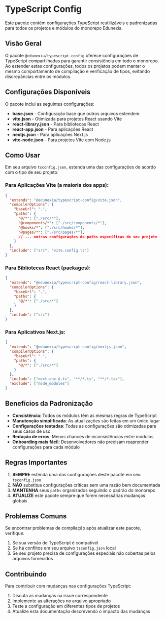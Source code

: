 <!-- cSpell:disable -->
# TypeScript Config

Este pacote contém configurações TypeScript reutilizáveis e padronizadas para todos os projetos e módulos do monorepo Edunexia.

## Visão Geral

O pacote `@edunexia/typescript-config` oferece configurações de TypeScript compartilhadas para garantir consistência em todo o monorepo. Ao estender estas configurações, todos os projetos podem manter o mesmo comportamento de compilação e verificação de tipos, evitando discrepâncias entre os módulos.

## Configurações Disponíveis

O pacote inclui as seguintes configurações:

- **base.json** - Configuração base que outros arquivos estendem
- **vite.json** - Otimizada para projetos React usando Vite
- **react-library.json** - Para bibliotecas React
- **react-app.json** - Para aplicações React
- **nextjs.json** - Para aplicações Next.js
- **vite-node.json** - Para projetos Vite com Node.js

## Como Usar

Em seu arquivo `tsconfig.json`, estenda uma das configurações de acordo com o tipo de seu projeto:

### Para Aplicações Vite (a maioria dos apps):

```json
{
  "extends": "@edunexia/typescript-config/vite.json",
  "compilerOptions": {
    "baseUrl": ".",
    "paths": {
      "@/*": ["./src/*"],
      "@components/*": ["./src/components/*"],
      "@hooks/*": ["./src/hooks/*"],
      "@pages/*": ["./src/pages/*"],
      // ... outras configurações de paths específicas do seu projeto
    }
  },
  "include": ["src", "vite.config.ts"]
}
```

### Para Bibliotecas React (packages):

```json
{
  "extends": "@edunexia/typescript-config/react-library.json",
  "compilerOptions": {
    "baseUrl": ".",
    "paths": {
      "@/*": ["./src/*"]
    }
  },
  "include": ["src"]
}
```

### Para Aplicativos Next.js:

```json
{
  "extends": "@edunexia/typescript-config/nextjs.json",
  "compilerOptions": {
    "baseUrl": ".",
    "paths": {
      "@/*": ["./src/*"]
    }
  },
  "include": ["next-env.d.ts", "**/*.ts", "**/*.tsx"],
  "exclude": ["node_modules"]
}
```

## Benefícios da Padronização

- **Consistência**: Todos os módulos têm as mesmas regras de TypeScript
- **Manutenção simplificada**: As atualizações são feitas em um único lugar
- **Configurações testadas**: Todas as configurações são otimizadas para seus casos de uso
- **Redução de erros**: Menos chances de inconsistências entre módulos
- **Onboarding mais fácil**: Desenvolvedores não precisam reaprender configurações para cada módulo

## Regras Importantes

1. **SEMPRE** estenda uma das configurações deste pacote em seu `tsconfig.json`
2. **NÃO** substitua configurações críticas sem uma razão bem documentada
3. **MANTENHA** seus `paths` organizados seguindo o padrão do monorepo
4. **ATUALIZE** este pacote sempre que forem necessárias mudanças globais

## Problemas Comuns

Se encontrar problemas de compilação após atualizar este pacote, verifique:

1. Se sua versão de TypeScript é compatível
2. Se há conflitos em seu arquivo `tsconfig.json` local
3. Se seu projeto precisa de configurações especiais não cobertas pelos arquivos fornecidos

## Contribuindo

Para contribuir com mudanças nas configurações TypeScript:

1. Discuta as mudanças na issue correspondente
2. Implemente as alterações no arquivo apropriado
3. Teste a configuração em diferentes tipos de projetos
4. Atualize esta documentação descrevendo o impacto das mudanças 
